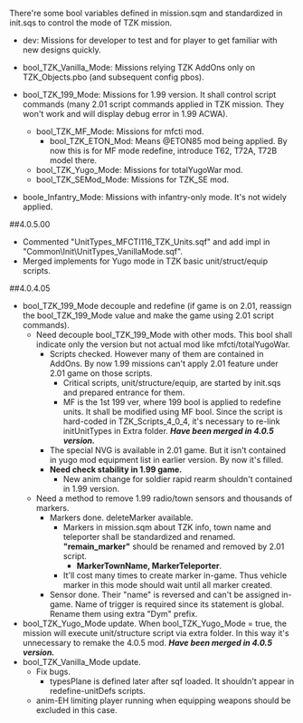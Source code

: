 There're some bool variables defined in mission.sqm and standardized in init.sqs to control the mode of TZK mission.
+ dev: Missions for developer to test and for player to get familiar with new designs quickly.
+ bool_TZK_Vanilla_Mode: Missions relying TZK AddOns only on TZK_Objects.pbo (and subsequent config pbos).

+ bool_TZK_199_Mode: Missions for 1.99 version. It shall control script commands (many 2.01 script commands applied in TZK mission. They won't work and will display debug error in 1.99 ACWA).
	+ bool_TZK_MF_Mode: Missions for mfcti mod.
		+ bool_TZK_ETON_Mod: Means @ETON85 mod being applied. By now this is for MF mode redefine, introduce T62, T72A, T72B model there.
	+ bool_TZK_Yugo_Mode: Missions for totalYugoWar mod.
	+ bool_TZK_SEMod_Mode: Missions for TZK_SE mod.

+ boole_Infantry_Mode: Missions with infantry-only mode. It's not widely applied.

##4.0.5.00
+ Commented "UnitTypes_MFCTI116_TZK_Units.sqf" and add impl in "Common\Init\UnitTypes_VanillaMode.sqf".
+ Merged implements for Yugo mode in TZK basic unit/struct/equip scripts.

##4.0.4.05
+ bool_TZK_199_Mode decouple and redefine (if game is on 2.01, reassign the bool_TZK_199_Mode value and make the game using 2.01 script commands).
	+ Need decouple bool_TZK_199_Mode with other mods. This bool shall indicate only the version but not actual mod like mfcti/totalYugoWar.
		+ Scripts checked. However many of them are contained in AddOns. By now 1.99 missions can't apply 2.01 feature under 2.01 game on those scripts.
			+ Critical scripts, unit/structure/equip, are started by init.sqs and prepared entrance for them.
			+ MF is the 1st 199 ver, where 199 bool is applied to redefine units. It shall be modified using MF bool. Since the script is hard-coded in TZK_Scripts_4_0_4, it's necessary to re-link initUnitTypes in Extra folder. ***Have been merged in 4.0.5 version.***
		+ The special NVG is available in 2.01 game. But it isn't contained in yugo mod equipment list in earlier version. By now it's filled.
		+ **Need check stability in 1.99 game.**
			+ New anim change for soldier rapid rearm shouldn't contained in 1.99 version.
	+ Need a method to remove 1.99 radio/town sensors and thousands of markers.
		+ Markers done. deleteMarker available.
			+ Markers in mission.sqm about TZK info, town name and teleporter shall be standardized and renamed. **"remain_marker"** should be renamed and removed by 2.01 script.
				+ **MarkerTownName, MarkerTeleporter**.
			+ It'll cost many times to create marker in-game. Thus vehicle marker in this mode should wait until all marker created.
		+ Sensor done. Their "name" is reversed and can't be assigned in-game. Name of trigger is required since its statement is global. Rename them using extra "Dym" prefix.
+ bool_TZK_Yugo_Mode update.
  When bool_TZK_Yugo_Mode = true, the mission will execute unit/structure script via extra folder. In this way it's unnecessary to remake the 4.0.5 mod.
  ***Have been merged in 4.0.5 version.***
+ bool_TZK_Vanilla_Mode update.
	+ Fix bugs.
		+ typesPlane is defined later after sqf loaded. It shouldn't appear in redefine-unitDefs scripts.
	+ anim-EH limiting player running when equipping weapons should be excluded in this case.
